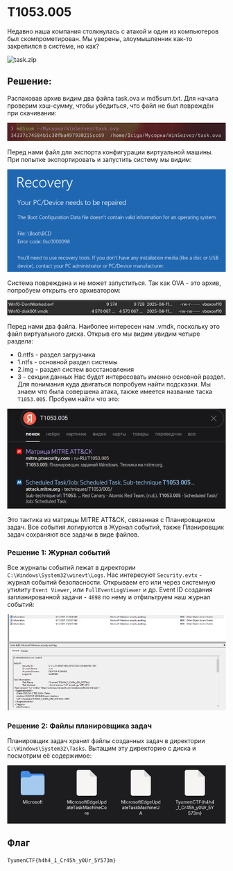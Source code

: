 # T1053.005
Недавно наша компания столкнулась с атакой и один из компьютеров был скомпрометирован. Мы уверены, злоумышленник как-то закрепился в системе, но как?

![task.zip](https://disk.360.yandex.ru/d/00NdmgxZtgW5jA)

## Решение:
Распаковав архив видим два файла task.ova и md5sum.txt. Для начала проверим хэш-сумму, чтобы убедиться, что файл не был повреждён при скачивании:

![](https://github.com/lciga/TyumenCTF-2025-Writeups/blob/main/forensic/T1053.005/writeup/Pasted%20image%2020250411163436.png)

Перед нами файл для экспорта конфигурации виртуальной машины. При попытке экспортировать и запустить систему мы видим:

![](https://github.com/lciga/TyumenCTF-2025-Writeups/blob/main/forensic/T1053.005/writeup/Pasted%20image%2020250411163846.png)

Система повреждена и не может запуститься. Так как OVA - это архив, попробуем открыть его архиватором:

![](https://github.com/lciga/TyumenCTF-2025-Writeups/blob/main/forensic/T1053.005/writeup/Pasted%20image%2020250411164217.png)

Перед нами два файла. Наиболее интересен нам .vmdk, поскольку это файл виртуального диска. Открыв его мы видим увидим четыре раздела:
- 0.ntfs - раздел загрузчика
- 1.ntfs - основной раздел системы
- 2.img - раздел систем восстановления
- 3 - секции данных
Нас будет интересовать именно основной раздел.
Для понимания куда двигаться попробуем найти подсказки. Мы знаем что была совершена атака, также имеется название таска `T1053.005`. Пробуем найти что это:

![](https://github.com/lciga/TyumenCTF-2025-Writeups/blob/main/forensic/T1053.005/writeup/Pasted%20image%2020250411165106.png)

Это тактика из матрицы MITRE ATT&CK, связанная с Планировщиком задач. Все события логируются в Журнал событий, также Планировщик задач сохраняют все задачи в виде файлов.
### Решение 1: Журнал событий
Все журналы событий лежат в директории `C:\Windows\System32\winevt\Logs`. Нас интересуют `Security.evtx` -  журнал событий безопасности. Открываем его или через системную утилиту `Event Viewer`, или `FullEventLogViewer` и др. 
Event ID создания запланированной задачи - `4698` по нему и отфильтруем наш журнал событий:

![](https://github.com/lciga/TyumenCTF-2025-Writeups/blob/main/forensic/T1053.005/writeup/Pasted%20image%2020250411172502.png)

### Решение 2: Файлы планировщика задач
Планировщик задач хранит файлы созданных задач в директории `C:\Windows\System32\Tasks`. Вытащим эту директорию с диска и посмотрим её содержимое:

![](https://github.com/lciga/TyumenCTF-2025-Writeups/blob/main/forensic/T1053.005/writeup/Pasted%20image%2020250411172826.png)
## Флаг
`TyumenCTF{h4h4_1_Cr45h_y0Ur_5Y573m}`